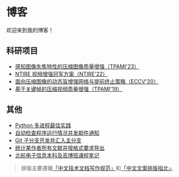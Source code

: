 # 博客

欢迎来到我的博客！

## 科研项目

- [感知图像失焦特性的压缩图像质量增强（TPAMI'23）](./posts/daqe.md)
- [NTIRE 视频增强冠军方案（NTIRE'22）](https://github.com/ryanxingql/winner-ntire22-vqe/blob/main/blog_zh.md)
- [面向压缩图像的动态盲增强网络与提前终止策略（ECCV'20）](https://github.com/ryanxingql/rbqe/blob/master/blog_zh.md)
- [基于关键帧的压缩视频质量增强（TPAMI'19）](https://github.com/ryanxingql/mfqev2.0/blob/master/blog_zh.md)

## 其他

- [Python 多进程最佳实践](./posts/python_multiprocessing.md)
- [自动检查程序运行情况并发邮件通知](./posts/check_pid.md)
- [Git 子分支开发并汇入主分支](./posts/git_develop.md)
- [统计某作者所有文献并按格式要求导出](./posts/bib.md)
- [北航电子信息本科及高博班课程笔记](./posts/buaa.md)

> 排版主要遵循[「中文技术文档写作规范」](https://github.com/ruanyf/document-style-guide)和[「中文文案排版指北」](https://github.com/sparanoid/chinese-copywriting-guidelines)。
